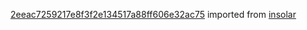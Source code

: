 [2eeac7259217e8f3f2e134517a88ff606e32ac75](https://github.com/insolar/insolar/commit/2eeac7259217e8f3f2e134517a88ff606e32ac75) imported from [insolar](https://github.com/insolar/insolar)
